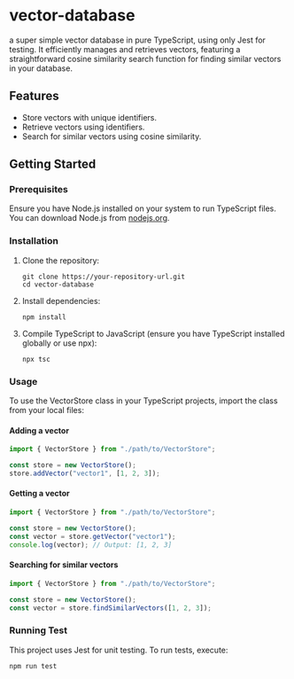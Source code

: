 # vector-database

a super simple vector database in pure TypeScript, using only Jest for testing. It efficiently manages and retrieves vectors, featuring a straightforward cosine similarity search function for finding similar vectors in your database.

## Features

- Store vectors with unique identifiers.
- Retrieve vectors using identifiers.
- Search for similar vectors using cosine similarity.

## Getting Started

### Prerequisites

Ensure you have Node.js installed on your system to run TypeScript files. You can download Node.js from [nodejs.org](https://nodejs.org/).

### Installation

1. Clone the repository:

   ```
   git clone https://your-repository-url.git
   cd vector-database
   ```

2. Install dependencies:
   ```
   npm install
   ```
3. Compile TypeScript to JavaScript (ensure you have TypeScript installed globally or use npx):
   ```
   npx tsc
   ```

### Usage

To use the VectorStore class in your TypeScript projects, import the class from your local files:

#### Adding a vector

```typescript
import { VectorStore } from "./path/to/VectorStore";

const store = new VectorStore();
store.addVector("vector1", [1, 2, 3]);
```

#### Getting a vector

```typescript
import { VectorStore } from "./path/to/VectorStore";

const store = new VectorStore();
const vector = store.getVector("vector1");
console.log(vector); // Output: [1, 2, 3]
```

#### Searching for similar vectors

```typescript
import { VectorStore } from "./path/to/VectorStore";

const store = new VectorStore();
const vector = store.findSimilarVectors([1, 2, 3]);
```

### Running Test

This project uses Jest for unit testing. To run tests, execute:

```
npm run test
```
